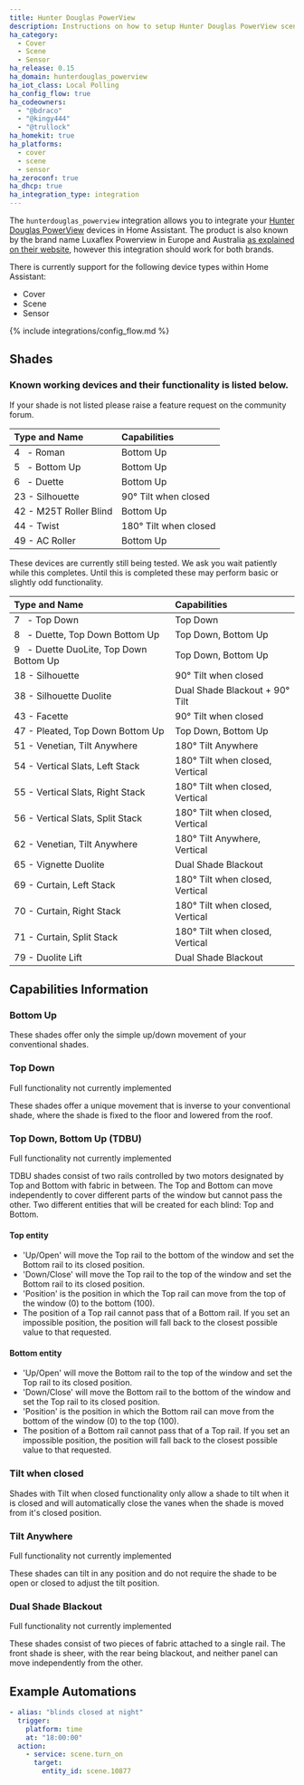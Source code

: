 ```yaml
---
title: Hunter Douglas PowerView
description: Instructions on how to setup Hunter Douglas PowerView scenes within Home Assistant.
ha_category:
  - Cover
  - Scene
  - Sensor
ha_release: 0.15
ha_domain: hunterdouglas_powerview
ha_iot_class: Local Polling
ha_config_flow: true
ha_codeowners:
  - "@bdraco"
  - "@kingy444"
  - "@trullock"
ha_homekit: true
ha_platforms:
  - cover
  - scene
  - sensor
ha_zeroconf: true
ha_dhcp: true
ha_integration_type: integration
---
```


The `hunterdouglas_powerview` integration allows you to integrate your [Hunter Douglas PowerView](https://www.hunterdouglas.com/operating-systems/powerview-motorization/support) devices in Home Assistant. The product is also known by the brand name Luxaflex Powerview in Europe and Australia [as explained on their website](https://www.hunterdouglasgroup.com/company/brands-in-action/), however this integration should work for both brands.

There is currently support for the following device types within Home Assistant:

- Cover
- Scene
- Sensor

{% include integrations/config_flow.md %}

## Shades

### Known working devices and their functionality is listed below.

<div class="note">
If your shade is not listed please raise a feature request on the community forum.
</div>

| Type and Name                            | Capabilities                    |
| :--------------------------------------- | :------------------------------ |
| 4   - Roman                              | Bottom Up                       |
| 5   - Bottom Up                          | Bottom Up                       |
| 6   - Duette                             | Bottom Up                       |
|  23 - Silhouette                         | 90° Tilt when closed            |
|  42 - M25T Roller Blind                  | Bottom Up                       |
|  44 - Twist                              | 180° Tilt when closed           |
|  49 - AC Roller                          | Bottom Up                       |

<div class="note">
These devices are currently still being tested. We ask you wait patiently while this completes. Until this is completed these may perform basic or slightly odd functionality.
</div>

| Type and Name                            | Capabilities                    |
| :--------------------------------------- | :------------------------------ |
| 7   - Top Down                           | Top Down                        |
| 8   - Duette, Top Down Bottom Up         | Top Down, Bottom Up             |
| 9   - Duette DuoLite, Top Down Bottom Up | Top Down, Bottom Up             |
|  18 - Silhouette                         | 90° Tilt when closed            |
|  38 - Silhouette Duolite                 | Dual Shade Blackout + 90° Tilt  |
|  43 - Facette                            | 90° Tilt when closed            |
|  47 - Pleated, Top Down Bottom Up        | Top Down, Bottom Up             |
|  51 - Venetian, Tilt Anywhere            | 180° Tilt Anywhere              |
|  54 - Vertical Slats, Left Stack         | 180° Tilt when closed, Vertical |
|  55 - Vertical Slats, Right Stack        | 180° Tilt when closed, Vertical |
|  56 - Vertical Slats, Split Stack        | 180° Tilt when closed, Vertical |
|  62 - Venetian, Tilt Anywhere            | 180° Tilt Anywhere, Vertical    |
|  65 - Vignette Duolite                   | Dual Shade Blackout             |
|  69 - Curtain, Left Stack                | 180° Tilt when closed, Vertical |
|  70 - Curtain, Right Stack               | 180° Tilt when closed, Vertical |
|  71 - Curtain, Split Stack               | 180° Tilt when closed, Vertical |
|  79 - Duolite Lift                       | Dual Shade Blackout             |

## Capabilities Information

### Bottom Up

These shades offer only the simple up/down movement of your conventional shades.

### Top Down

<div class="note">Full functionality not currently implemented</div>

These shades offer a unique movement that is inverse to your conventional shade, where the shade is fixed to the floor and lowered from the roof.

### Top Down, Bottom Up (TDBU)

<div class="note">Full functionality not currently implemented</div>

TDBU shades consist of two rails controlled by two motors designated by Top and Bottom with fabric in between.
The Top and Bottom can move independently to cover different parts of the window but cannot pass the other.
Two different entities that will be created for each blind: Top and Bottom.

#### Top entity

- 'Up/Open' will move the Top rail to the bottom of the window and set the Bottom rail to its closed position.
- 'Down/Close' will move the Top rail to the top of the window and set the Bottom rail to its closed position.
- 'Position' is the position in which the Top rail can move from the top of the window (0) to the bottom (100).
- The position of a Top rail cannot pass that of a Bottom rail. If you set an impossible position, the position will fall back to the closest possible value to that requested.

#### Bottom entity

- 'Up/Open' will move the Bottom rail to the top of the window and set the Top rail to its closed position.
- 'Down/Close' will move the Bottom rail to the bottom of the window and set the Top rail to its closed position.
- 'Position' is the position in which the Bottom rail can move from the bottom of the window (0) to the top (100).
- The position of a Bottom rail cannot pass that of a Top rail. If you set an impossible position, the position will fall back to the closest possible value to that requested.

### Tilt when closed

Shades with Tilt when closed functionality only allow a shade to tilt when it is closed and will automatically close the vanes when the shade is moved from it's closed position.

### Tilt Anywhere

<div class="note">Full functionality not currently implemented</div>

These shades can tilt in any position and do not require the shade to be open or closed to adjust the tilt position.

### Dual Shade Blackout

<div class="note">Full functionality not currently implemented</div>

These shades consist of two pieces of fabric attached to a single rail. The front shade is sheer, with the rear being blackout, and neither panel can move independently from the other.

## Example Automations

``` yaml
- alias: "blinds closed at night"
  trigger:
    platform: time
    at: "18:00:00"
  action:
    - service: scene.turn_on
      target:
        entity_id: scene.10877
```